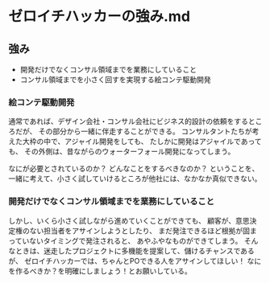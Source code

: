 # ゼロイチハッカーの強み.md
## 強み
- 開発だけでなくコンサル領域までを業務にしていること
- コンサル領域までを小さく回すを実現する絵コンテ駆動開発


### 絵コンテ駆動開発
通常であれば、デザイン会社・コンサル会社にビジネス的設計の依頼をするところだが、
その部分から一緒に伴走することができる。
コンサルタントたちが考えた大枠の中で、アジャイル開発をしても、
たしかに開発はアジャイルであっても、
その外側は、昔ながらのウォーターフォール開発になってしまう。

なにが必要とされているのか？
どんなことをするべきなのか？
ということを、一緒に考えて、小さく試していけるところが他社には、なかなか真似できない。

### 開発だけでなくコンサル領域までを業務にしていること
しかし、いくら小さく試しながら進めていくことができても、
顧客が、意思決定権のない担当者をアサインしようとしたり、
まだ発注できるほど根拠が固まっていないタイミングで発注されると、
あやふやなものができてしまう。
そんなときは、迷走したプロジェクトに多機能を提案して、儲けるチャンスであるが、
ゼロイチハッカーでは、ちゃんとPOできる人をアサインしてほしい！
なにを作るべきか？を明確にしましょう！とお願いしている。


